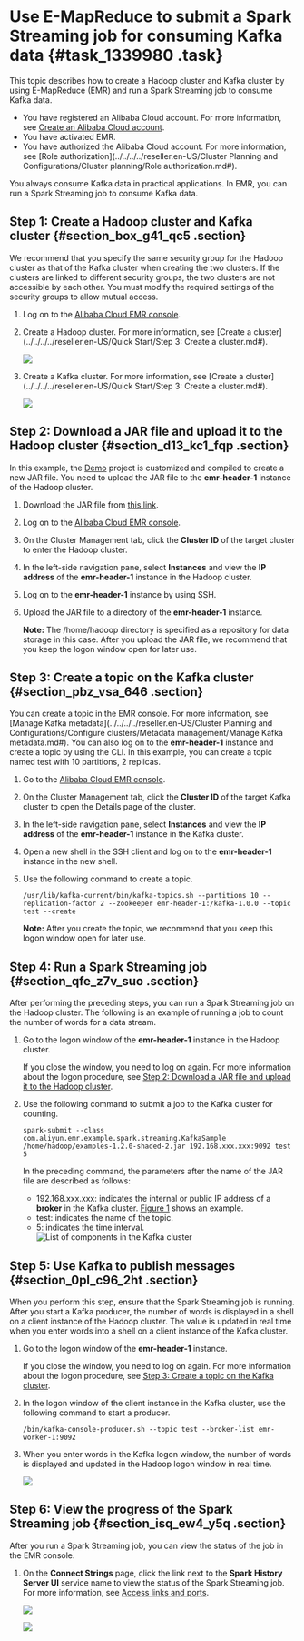 # Use E-MapReduce to submit a Spark Streaming job for consuming Kafka data {#task_1339980 .task}

This topic describes how to create a Hadoop cluster and Kafka cluster by using E-MapReduce \(EMR\) and run a Spark Streaming job to consume Kafka data.

-   You have registered an Alibaba Cloud account. For more information, see [Create an Alibaba Cloud account](https://partners-intl.aliyun.com/help/doc-detail/50482.htm).
-   You have activated EMR.
-   You have authorized the Alibaba Cloud account. For more information, see [Role authorization](../../../../reseller.en-US/Cluster Planning and Configurations/Cluster planning/Role authorization.md#).

You always consume Kafka data in practical applications. In EMR, you can run a Spark Streaming job to consume Kafka data.

## Step 1: Create a Hadoop cluster and Kafka cluster {#section_box_g41_qc5 .section}

We recommend that you specify the same security group for the Hadoop cluster as that of the Kafka cluster when creating the two clusters. If the clusters are linked to different security groups, the two clusters are not accessible by each other. You must modify the required settings of the security groups to allow mutual access.

1.  Log on to the [Alibaba Cloud EMR console](https://partners-intl.console.aliyun.com/#/emr).
2.  Create a Hadoop cluster. For more information, see [Create a cluster](../../../../reseller.en-US/Quick Start/Step 3: Create a cluster.md#). 

    ![](http://static-aliyun-doc.oss-cn-hangzhou.aliyuncs.com/assets/img/1068351/156514336652748_en-US.png)

3.  Create a Kafka cluster. For more information, see [Create a cluster](../../../../reseller.en-US/Quick Start/Step 3: Create a cluster.md#). 

    ![](http://static-aliyun-doc.oss-cn-hangzhou.aliyuncs.com/assets/img/1068351/156514336752756_en-US.png)


## Step 2: Download a JAR file and upload it to the Hadoop cluster {#section_d13_kc1_fqp .section}

In this example, the [Demo](https://github.com/aliyun/aliyun-emapreduce-demo) project is customized and compiled to create a new JAR file. You need to upload the JAR file to the **emr-header-1** instance of the Hadoop cluster.

1.  Download the JAR file from [this link](http://docs-aliyun.cn-hangzhou.oss.aliyun-inc.com/assets/attach/126974/cn_zh/1563960119361/examples-1.2.0-shaded-2.jar.zip).
2.  Log on to the [Alibaba Cloud EMR console](https://partners-intl.console.aliyun.com/#/emr).
3.  On the Cluster Management tab, click the **Cluster ID** of the target cluster to enter the Hadoop cluster.
4.  In the left-side navigation pane, select **Instances** and view the **IP address** of the **emr-header-1** instance in the Hadoop cluster.
5.  Log on to the **emr-header-1** instance by using SSH.
6.  Upload the JAR file to a directory of the **emr-header-1** instance. 

    **Note:** The /home/hadoop directory is specified as a repository for data storage in this case. After you upload the JAR file, we recommend that you keep the logon window open for later use.


## Step 3: Create a topic on the Kafka cluster {#section_pbz_vsa_646 .section}

You can create a topic in the EMR console. For more information, see [Manage Kafka metadata](../../../../reseller.en-US/Cluster Planning and Configurations/Configure clusters/Metadata management/Manage Kafka metadata.md#). You can also log on to the **emr-header-1** instance and create a topic by using the CLI. In this example, you can create a topic named test with 10 partitions, 2 replicas.

1.  Go to the [Alibaba Cloud EMR console](https://partners-intl.console.aliyun.com/#/emr).
2.  On the Cluster Management tab, click the **Cluster ID** of the target Kafka cluster to open the Details page of the cluster.
3.  In the left-side navigation pane, select **Instances** and view the **IP address** of the **emr-header-1** instance in the Kafka cluster.
4.  Open a new shell in the SSH client and log on to the **emr-header-1** instance in the new shell.
5.  Use the following command to create a topic. 

    ``` {#codeblock_119_g13_3pu}
    /usr/lib/kafka-current/bin/kafka-topics.sh --partitions 10 --replication-factor 2 --zookeeper emr-header-1:/kafka-1.0.0 --topic test --create
    ```

    **Note:** After you create the topic, we recommend that you keep this logon window open for later use.


## Step 4: Run a Spark Streaming job {#section_qfe_z7v_suo .section}

After performing the preceding steps, you can run a Spark Streaming job on the Hadoop cluster. The following is an example of running a job to count the number of words for a data stream.

1.  Go to the logon window of the **emr-header-1** instance in the Hadoop cluster. 

    If you close the window, you need to log on again. For more information about the logon procedure, see [Step 2: Download a JAR file and upload it to the Hadoop cluster](#section_d13_kc1_fqp).

2.  Use the following command to submit a job to the Kafka cluster for counting. 

    ``` {#codeblock_7dp_3o1_3ds}
    spark-submit --class com.aliyun.emr.example.spark.streaming.KafkaSample  /home/hadoop/examples-1.2.0-shaded-2.jar 192.168.xxx.xxx:9092 test 5
    ```

    In the preceding command, the parameters after the name of the JAR file are described as follows:

    -   192.168.xxx.xxx: indicates the internal or public IP address of a **broker** in the Kafka cluster. [Figure 1](#fig_q4m_t9y_c1d) shows an example.
    -   test: indicates the name of the topic.
    -   5: indicates the time interval.
    ![](images/52814_en-US.png "List of components in the Kafka cluster")


## Step 5: Use Kafka to publish messages {#section_0pl_c96_2ht .section}

When you perform this step, ensure that the Spark Streaming job is running. After you start a Kafka producer, the number of words is displayed in a shell on a client instance of the Hadoop cluster. The value is updated in real time when you enter words into a shell on a client instance of the Kafka cluster.

1.  Go to the logon window of the **emr-header-1** instance. 

    If you close the window, you need to log on again. For more information about the logon procedure, see [Step 3: Create a topic on the Kafka cluster](#section_pbz_vsa_646).

2.  In the logon window of the client instance in the Kafka cluster, use the following command to start a producer. 

    ``` {#codeblock_60n_8m8_azb}
    /bin/kafka-console-producer.sh --topic test --broker-list emr-worker-1:9092
    ```

3.  When you enter words in the Kafka logon window, the number of words is displayed and updated in the Hadoop logon window in real time. 

    ![](http://static-aliyun-doc.oss-cn-hangzhou.aliyuncs.com/assets/img/1068351/156514336752840_en-US.png)


## Step 6: View the progress of the Spark Streaming job {#section_isq_ew4_y5q .section}

After you run a Spark Streaming job, you can view the status of the job in the EMR console.

1.  On the **Connect Strings** page, click the link next to the **Spark History Server UI** service name to view the status of the Spark Streaming job. For more information, see [Access links and ports](https://partners-intl.aliyun.com/help/doc-detail/89065.htm). 

    ![](http://static-aliyun-doc.oss-cn-hangzhou.aliyuncs.com/assets/img/1068351/156514336752852_en-US.png)

    ![](http://static-aliyun-doc.oss-cn-hangzhou.aliyuncs.com/assets/img/1068351/156514336852855_en-US.png)


